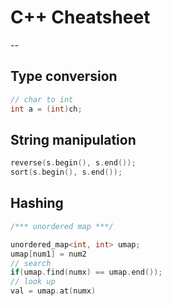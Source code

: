 # C++ Cheatsheet
--
## Type conversion
```cpp
// char to int
int a = (int)ch;
```

## String manipulation
```cpp
reverse(s.begin(), s.end());
sort(s.begin(), s.end());
```

## Hashing
```cpp
/*** unordered map ***/

unordered_map<int, int> umap;
umap[num1] = num2
// search
if(umap.find(numx) == umap.end());
// look up
val = umap.at(numx)

```
